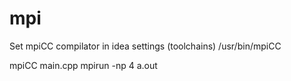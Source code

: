 # mpi

Set mpiCC compilator in idea settings (toolchains)
/usr/bin/mpiCC

 mpiCC main.cpp
 mpirun -np 4 a.out
